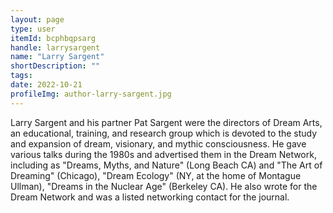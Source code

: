 ```yaml
---
layout: page
type: user
itemId: bcphbqpsarg
handle: larrysargent
name: "Larry Sargent"
shortDescription: ""
tags:
date: 2022-10-21
profileImg: author-larry-sargent.jpg
---
```


Larry Sargent and his partner Pat Sargent were the directors of Dream Arts, an educational, training, and research group which is devoted to the study and expansion of dream, visionary, and mythic consciousness. He gave various talks during the 1980s and advertised them in the Dream Network, including as "Dreams, Myths, and Nature" (Long Beach CA) and "The Art of Dreaming" (Chicago), "Dream Ecology" (NY, at the home of Montague Ullman), "Dreams in the Nuclear Age" (Berkeley CA). He also wrote for the Dream Network and was a listed networking contact for the journal.
